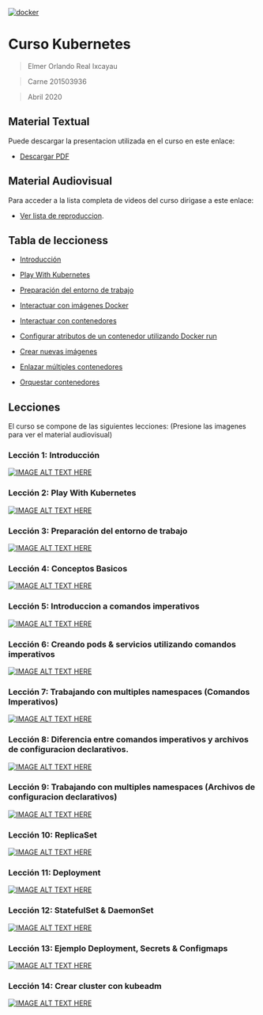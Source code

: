 <a href="#"><img src="https://kubernetes.io/images/kubernetes-horizontal-color.png" title="FVCproductions" alt="docker"></a>

# Curso Kubernetes

> Elmer Orlando Real Ixcayau

> Carne 201503936

> Abril 2020

## Material Textual
Puede descargar la presentacion utilizada en el curso en este enlace:
- [Descargar PDF](https://github.com/ElmerReal/Tesis-201503936/raw/master/Kubernetes/Tesis_201503936%20Curso%20Kubernetes.pdf)

## Material Audiovisual
Para acceder a la lista completa de videos del curso dirigase a este enlace:
- [Ver lista de reproduccion](https://www.youtube.com/playlist?list=PLrKKA2ApdaaAKO5WGsWwEWANYaBZZZMS1).


## Tabla de leccioness

- [Introducción](#lección-1-introducción)
- [Play With Kubernetes](#lección-2-play-with-kubernetes)
- [Preparación del entorno de trabajo](#lección-3-preparación-del-entorno-de-trabajo)


- [Interactuar con imágenes Docker](#lección-4-interactuar-con-imágenes-docker)
- [Interactuar con contenedores](#lección-5-interactuar-con-contenedores)
- [Configurar atributos de un contenedor utilizando Docker run](#lección-6-configurar-atributos-de-un-contenedor-utilizando-docker-run)
- [Crear nuevas imágenes](#lección-7-crear-nuevas-imágenes)
- [Enlazar múltiples contenedores](#lección-8-enlazar-múltiples-contenedores)
- [Orquestar contenedores](#lección-9-orquestar-contenedores)

## Lecciones

El curso se compone de las siguientes lecciones: (Presione las imagenes para ver el material audiovisual)

### Lección 1: Introducción

   [![IMAGE ALT TEXT HERE](https://img.youtube.com/vi/bqK7RNkXOU8/0.jpg)](https://www.youtube.com/watch?v=bqK7RNkXOU8)

### Lección 2: Play With Kubernetes

   [![IMAGE ALT TEXT HERE](https://img.youtube.com/vi/rTRAgbG9PhM/0.jpg)](https://www.youtube.com/watch?v=rTRAgbG9PhM)

### Lección 3: Preparación del entorno de trabajo

   [![IMAGE ALT TEXT HERE](https://img.youtube.com/vi/M0vBOna5WbI/0.jpg)](https://www.youtube.com/watch?v=M0vBOna5WbI)

### Lección 4: Conceptos Basicos

   [![IMAGE ALT TEXT HERE](https://img.youtube.com/vi/Tr3YCLe2LAI/0.jpg)](https://www.youtube.com/watch?v=Tr3YCLe2LAI)

### Lección 5: Introduccion a comandos imperativos

   [![IMAGE ALT TEXT HERE](https://img.youtube.com/vi/1qv1dfOpDPA/0.jpg)](https://www.youtube.com/watch?v=1qv1dfOpDPA)

### Lección 6: Creando pods & servicios utilizando comandos imperativos

   [![IMAGE ALT TEXT HERE](https://img.youtube.com/vi/SjCiR-gzKQk/0.jpg)](https://www.youtube.com/watch?v=SjCiR-gzKQk)

### Lección 7:  Trabajando con multiples namespaces (Comandos Imperativos)

   [![IMAGE ALT TEXT HERE](https://img.youtube.com/vi/x5jGb6wgSuA/0.jpg)](https://www.youtube.com/watch?v=x5jGb6wgSuA)

### Lección 8:  Diferencia entre comandos imperativos y archivos de configuracion declarativos.

   [![IMAGE ALT TEXT HERE](https://img.youtube.com/vi/WoCh_5FrtEE/0.jpg)](https://www.youtube.com/watch?v=WoCh_5FrtEE)

### Lección 9: Trabajando con multiples namespaces (Archivos de configuracion declarativos)

   [![IMAGE ALT TEXT HERE](https://img.youtube.com/vi/OwJAYXTyRxk/0.jpg)](https://www.youtube.com/watch?v=OwJAYXTyRxk)

### Lección 10: ReplicaSet

   [![IMAGE ALT TEXT HERE](https://img.youtube.com/vi/0uEo7Wbz0K0/0.jpg)](https://www.youtube.com/watch?v=0uEo7Wbz0K0)

### Lección 11: Deployment

   [![IMAGE ALT TEXT HERE](https://img.youtube.com/vi/0uEo7Wbz0K0/0.jpg)](https://www.youtube.com/watch?v=0uEo7Wbz0K0)

### Lección 12: StatefulSet & DaemonSet

   [![IMAGE ALT TEXT HERE](https://img.youtube.com/vi/0uEo7Wbz0K0/0.jpg)](https://www.youtube.com/watch?v=0uEo7Wbz0K0)

### Lección 13: Ejemplo Deployment, Secrets & Configmaps

   [![IMAGE ALT TEXT HERE](https://img.youtube.com/vi/0uEo7Wbz0K0/0.jpg)](https://www.youtube.com/watch?v=0uEo7Wbz0K0)

### Lección 14: Crear cluster con kubeadm

   [![IMAGE ALT TEXT HERE](https://img.youtube.com/vi/0uEo7Wbz0K0/0.jpg)](https://www.youtube.com/watch?v=0uEo7Wbz0K0)